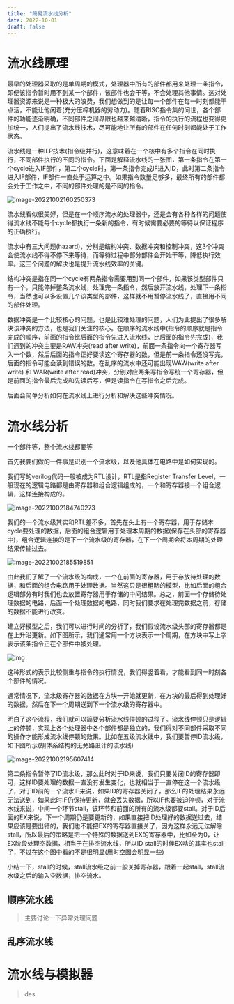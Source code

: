 ```yaml
---
title: "简易流水线分析"
date: 2022-10-01
draft: false
---
```


# 流水线原理

最早的处理器采取的是单周期的模式，处理器中所有的部件都用来处理一条指令，即便该指令暂时用不到某一个部件，该部件也会干等，不会处理其他事情。这对处理器资源来说是一种极大的浪费，我们想做到的是让每一个部件在每一时刻都能干点活，不能让他闲着(充分压榨机器的劳动力)。随着RISC指令集的问世，各个部件的功能逐渐明确，不同部件之间界限也越来越清晰，指令的执行的流程也变得更加统一，人们提出了流水线技术，尽可能地让所有的部件在任何时刻都能处于工作状态。

流水线是一种ILP技术(指令级并行)，这意味着在一个核中有多个指令在同时执行，不同部件执行的不同的指令。下面是解释流水线的一张图，第一条指令在第一个cycle进入IF部件，第二个cycle时，第一条指令完成IF进入ID，此时第二条指令进入IF部件，IF部件一直处于运算之中。如果指令数量足够多，最终所有的部件都会处于工作之中，不同的部件处理的是不同的指令。

![image-20221002160250373](https://s2.loli.net/2022/10/02/fPb8xsgMZ29FNSr.png)

流水线看似很美好，但是在一个顺序流水的处理器中，还是会有各种各样的问题使得流水线不能每个cycle都执行一条新的指令，有时候需要必要的等待以保证程序的正确执行。

流水中有三大问题(hazard)，分别是结构冲突、数据冲突和控制冲突，这3个冲突会使流水线不得不停下来等待，而等待过程中部分部件会开始干等，降低执行效率。这三个问题的解决也是提升流水线效率的关键。

结构冲突是指在同一个cycle有两条指令需要用到同一个部件，如果该类型部件只有一个，只能停掉整条流水线，处理完一条指令，然后放开流水线，处理下一条指令，当然也可以多设置几个该类型的部件，这样就不用暂停流水线了，直接用不同的部件处理。

数据冲突是一个比较核心的问题，也是比较难处理的问题，人们为此提出了很多解决该冲突的方法，也是我们关注的核心。在顺序的流水线中(指令的顺序就是指令完成的顺序，前面的指令比后面的指令先进入流水线，比后面的指令先完成)，我们遇到的冲突主要是RAW冲突(read after write)，前面一条指令向一个寄存器写入一个数，然后后面的指令正好要读这个寄存器的数，但是前一条指令还没写完，后面的指令可能会读到错误的数。在乱序的流水中还可能出现WAW(write after write) 和 WAR(write after read)冲突，分别对应两条写指令写统一个寄存器，但是前面的指令最后完成和先读后写，但是读指令在写指令之后完成。

后面会简单分析如何在流水线上进行分析和解决这些冲突情况。

# 流水线分析

一个部件等，整个流水线都要等

首先我要们做的一件事是识别一个流水级，以及他具体在电路中是如何实现的。

我们写的verilog代码一般被成为RTL设计，RTL是指Register Transfer Level，一般现在的逻辑电路都是由寄存器和组合逻辑组成的，一个和寄存器接一个组合逻辑，这样连接构成的。

![image-20221002184740273](https://s2.loli.net/2022/10/02/bTL6OElHwqhCgGI.png)

我们的一个流水级其实和RTL差不多，首先在头上有一个寄存器，用于存储本cycle要处理的数据，后面的组合逻辑用于处理本周期的数据(保存在头部的寄存器中)，组合逻辑连接的是下一个流水级的寄存器，在下一个周期会将本周期的处理结果传输过去。

![image-20221002185519851](https://s2.loli.net/2022/10/02/gVGL3QueASjoiOH.png)

由此我们了解了一个流水级的构成，一个在前面的寄存器，用于存放待处理的数据，和后面的组合电路用于处理数据。当然这只是很粗略的模型，比如后面的组合逻辑部分有时我们也会放置寄存器用于存储的中间结果。总之，前面一个存储待处理数据的电路，后面一个处理数据的电路，同时我们要求在处理完数据之前，存储的数据不能进行改变。

建立好模型之后，我们可以进行时间的分析了，我们假设流水级头部的寄存器都是在上升沿更新。如下图所示，我们通常用一个方块表示一个周期，在方块中写上字表示该条指令正在个部件中被处理。

![img](https://www.cs.uaf.edu/2011/spring/cs641/proj1/acornachione/im2.png)

这种形式的表示比较侧重与指令的执行情况，我们得竖着看，才能看到同一时刻各个部件的情况。

通常情况下，流水级寄存器的数据在方块一开始就更新，在方块的最后得到处理好的数据，然后在下一个周期送到下一个流水级的寄存器中。

明白了这个流程，我们就可以简要分析流水线停顿的过程了。流水线停顿只是逻辑上的停顿，实现上各个处理器中各个部件都是独立的，我们得对不同部件采取不同的操作才能形成流水线停顿的效果。比如在五级流水线中，我们要暂停ID流水级，如下图所示(胡体系结构的无旁路设计的流水线)

![image-20221002195607414](https://s2.loli.net/2022/10/02/Gl347Pb5VjptIrT.png)

第二条指令暂停了ID流水级，那么此时对于ID来说，我们只要关闭ID的寄存器即可，这样ID要处理的数据一直没有发生变化，也就相当于一直停在这一个流水级了，对于ID前的一个流水IF来说，如果ID的寄存器关闭了，那么IF的处理结果永远无法送到，如果此时IF仍保持更新，就会丢失数据，所以IF也要被迫停顿，对于流水线来说，中间一个环节stall，该环节和前面的所有的流水级都要stall。对于ID后面的EX来说，下一个周期仍是要更新的，如果直接把ID处理好的数据送过去，结果应该是要出错的，我们也不能把EX的寄存器直接关了，因为这样永远无法解除stall，所以最后的策略是把一个特殊的数据送到EX的寄存器中，比如全为0，让EX阶段处理空数据，相当于在排空流水线，所以ID stall的时候EX啥的其实也stall了，不过在这个图中看的不是很明显(用时空图会明显一些)

小结一下，stall的时候，stall流水级之前一般关掉寄存器，跟着一起stall，stall流水级之后的输入空数据，排空流水。

## 顺序流水线

> 主要讨论一下异常处理问题

## 乱序流水线



# 流水线与模拟器

> des
